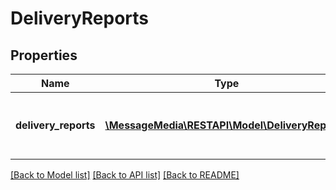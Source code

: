 # DeliveryReports

## Properties
Name | Type | Description | Notes
------------ | ------------- | ------------- | -------------
**delivery_reports** | [**\MessageMedia\RESTAPI\Model\DeliveryReport[]**](DeliveryReport.md) | The oldest 100 unconfirmed delivery reports. | 

[[Back to Model list]](../README.md#documentation-for-models) [[Back to API list]](../README.md#documentation-for-api-endpoints) [[Back to README]](../README.md)


